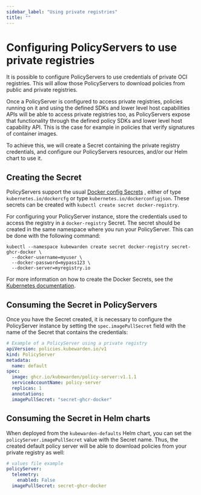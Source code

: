 ```yaml
---
sidebar_label: "Using private registries"
title: ""
---
```


# Configuring PolicyServers to use private registries

It is possible to configure PolicyServers to use credentials of private OCI
registries. This will allow those PolicyServers to download policies from
public and private registries.

Once a PolicyServer is configured to access private registries, policies running
on it and using the defined SDKs and lower level host capabilities APIs will be
able to access private registries too, as PolicyServers expose that
functionality through the defined policy SDKs and lower level host capability
API. This is the case for example in policies that verify signatures of
container images.

To achieve this, we will create a Secret containing the private registry
credentials, and configure our PolicyServers resources, and/or our Helm chart
to use it.

## Creating the Secret

PolicyServers support the usual
[Docker config Secrets](https://kubernetes.io/docs/concepts/configuration/secret/#docker-config-secrets)
, either of type `kubernetes.io/dockercfg` or type `kubernetes.io/dockerconfigjson`.
These secrets can be created with `kubectl create secret docker-registry`.

For configuring your PolicyServer instance, store the credentials
used to access the registry in a `docker-registry` Secret. The secret should be
created in the same namespace where you run your PolicyServer. This can be done
with the following command:

```shell
kubectl --namespace kubewarden create secret docker-registry secret-ghcr-docker \
  --docker-username=myuser \
  --docker-password=mypass123 \
  --docker-server=myregistry.io
```

For more information on how to create the Docker Secrets, see the [Kubernetes documentation](https://kubernetes.io/docs/concepts/configuration/secret/#docker-config-secrets).

## Consuming the Secret in PolicyServers

Once you have the Secret created, it is necessary to configure the PolicyServer
instance by setting the `spec.imagePullSecret` field with the name of the Secret that
contains the credentials:

```yaml
# Example of a PolicyServer using a private registry
apiVersion: policies.kubewarden.io/v1
kind: PolicyServer
metadata:
  name: default
spec:
  image: ghcr.io/kubewarden/policy-server:v1.1.1
  serviceAccountName: policy-server
  replicas: 1
  annotations:
  imagePullSecret: "secret-ghcr-docker"
```

## Consuming the Secret in Helm charts

When deployed from the `kubewarden-defaults` Helm chart, you can set the
`policyServer.imagePullSecret` value with the Secret name. Thus,
the created default policy server will be able to download policies from your
private registry as well:

```yaml
# values file example
policyServer:
  telemetry:
    enabled: False
  imagePullSecret: secret-ghcr-docker
```
